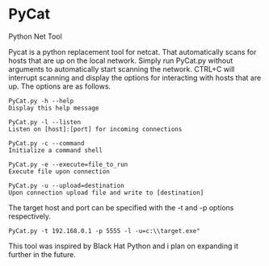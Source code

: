 # PyCat
Python Net Tool

Pycat is a python replacement tool for netcat. That automatically scans for hosts that are up on the local network. Simply run PyCat.py without arguments to automatically start scanning the network. CTRL+C will interrupt scanning and display the options for interacting with hosts that are up. The options are as follows.

```
PyCat.py -h --help
Display this help message

PyCat.py -l --listen
Listen on [host]:[port] for incoming connections

PyCat.py -c --command
Initialize a command shell

PyCat.py -e --execute=file_to_run
Execute file upon connection

PyCat.py -u --upload=destination
Upon connection upload file and write to [destination]
```

The target host and port can be specified with the -t and -p options respectively.
```
PyCat.py -t 192.168.0.1 -p 5555 -l -u=c:\\target.exe"
```

This tool was inspired by Black Hat Python and i plan on expanding it further in the future.
